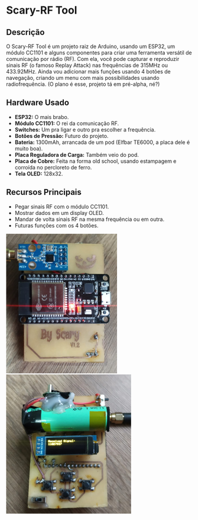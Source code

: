 # Scary-RF Tool

## Descrição
O Scary-RF Tool é um projeto raiz de Arduino, usando um ESP32, um módulo CC1101 e alguns componentes para criar uma ferramenta versátil de comunicação por rádio (RF). Com ela, você pode capturar e reproduzir sinais RF (o famoso Replay Attack) nas frequências de 315MHz ou 433.92MHz. Ainda vou adicionar mais funções usando 4 botões de navegação, criando um menu com mais possibilidades usando radiofrequência. (O plano é esse, projeto tá em pré-alpha, né?)

## Hardware Usado
- **ESP32:** O mais brabo.
- **Módulo CC1101:** O rei da comunicação RF.
- **Switches:** Um pra ligar e outro pra escolher a frequência.
- **Botões de Pressão:** Futuro do projeto.
- **Bateria:** 1300mAh, arrancada de um pod (Elfbar TE6000, a placa dele é muito boa).
- **Placa Reguladora de Carga:** Também veio do pod.
- **Placa de Cobre:** Feita na forma old school, usando estampagem e corroída no percloreto de ferro.
- **Tela OLED:** 128x32.

## Recursos Principais
- Pegar sinais RF com o módulo CC1101.
- Mostrar dados em um display OLED.
- Mandar de volta sinais RF na mesma frequência ou em outra.
- Futuras funções com os 4 botões.

<img src="Placa.jpg" alt="Placa" width="300"><img src="Placa1.jpg" alt="Placa1" width="338">


